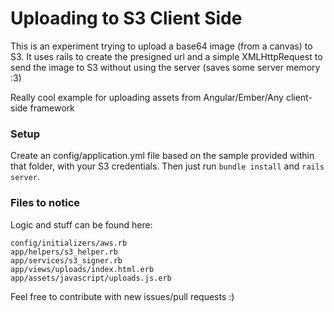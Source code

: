 # Uploading to S3 Client Side

This is an experiment trying to upload a base64 image (from a canvas) to S3.
It uses rails to create the presigned url and a simple XMLHttpRequest to send the image to S3 without using the server (saves some server memory :3)

Really cool example for uploading assets from Angular/Ember/Any client-side framework

### Setup
Create an config/application.yml file based on the sample provided within that folder, with your S3 credentials.
Then just run `bundle install` and `rails server`.

### Files to notice
Logic and stuff can be found here:

```
config/initializers/aws.rb
app/helpers/s3_helper.rb
app/services/s3_signer.rb
app/views/uploads/index.html.erb
app/assets/javascript/uploads.js.erb
```

Feel free to contribute with new issues/pull requests :)
